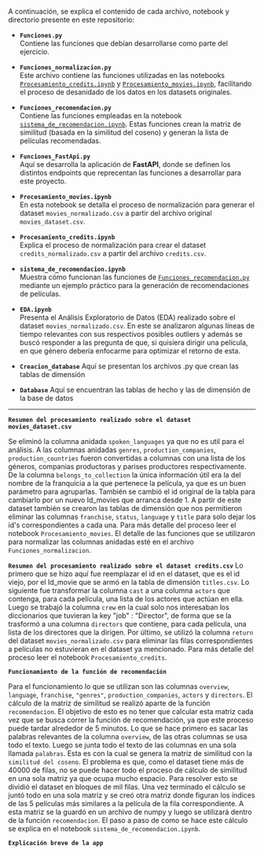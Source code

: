 A continuación, se explica el contenido de cada archivo, notebook y directorio presente en este repositorio:

- **`Funciones.py`**  
  Contiene las funciones que debían desarrollarse como parte del ejercicio.

- **`Funciones_normalizacion.py`**  
  Este archivo contiene las funciones utilizadas en las notebooks 
  [`Procesamiento_credits.ipynb`](Procesamiento_credits.ipynb) y 
  [`Procesamiento_movies.ipynb`](Procesamiento_movies.ipynb), facilitando el 
  proceso de desanidado de los datos en los datasets originales.

- **`Funciones_recomendacion.py`**  
  Contiene las funciones empleadas en la notebook 
  [`sistema_de_recomendacion.ipynb`](sistema_de_recomendacion.ipynb). Estas 
  funciones crean la matriz de similitud (basada en la similitud del coseno) y 
  generan la lista de películas recomendadas.

- **`Funciones_FastApi.py`**  
  Aquí se desarrolla la aplicación de **FastAPI**, donde se definen los distintos 
  endpoints que reprecentan las funciones a desarrollar para este proyecto.

- **`Procesamiento_movies.ipynb`**  
  En esta notebook se detalla el proceso de normalización para generar el dataset 
  `movies_normalizado.csv` a partir del archivo original `movies_dataset.csv`.

- **`Procesamiento_credits.ipynb`**  
  Explica el proceso de normalización para crear el dataset `credits_normalizado.csv`
  a partir del archivo `credits.csv`.

- **`sistema_de_recomendacion.ipynb`**  
  Muestra cómo funcionan las funciones de 
  [`Funciones_recomendacion.py`](Funciones_recomendacion.py) mediante un 
  ejemplo práctico para la generación de recomendaciones de películas.

- **`EDA.ipynb`**  
  Presenta el Análisis Exploratorio de Datos (EDA) realizado sobre el dataset 
  `movies_normalizado.csv`. En este se analizaron algunas líneas de tiempo relevantes con sus respectivos posibles outliers y además se buscó responder a las pregunta de que, si quisiera dirigir una película, en que género debería enfocarme para optimizar el retorno de esta.
  
- **`Creacion_database`**
  Aquí se presentan los archivos .py que crean las tablas de dimensión

- **`Database`**
  Aquí se encuentran las tablas de hecho y las de dimensión de la base de datos

---------------------------------------------------------------------------------------------------------------------------------------------------------------------------------------------
  
**`Resumen del procesamiento realizado sobre el dataset movies_dataset.csv`**

Se eliminó la columna anidada `spoken_languages` ya que no es util para el análisis. A las columnas anidadas `genres`, `production_companies`, `production_countries` fueron convertidas a   columnas con una lista de los géneros, companias productoras y parises productores respectivamente. De la columna `belongs_to_collection` la única información útil era la del nombre de     la franquicia a la que pertenece la película, ya que es un buen parámetro para agruparlas. También se cambió el id original de la tabla para cambiarlo por un nuevo Id_movies que arranca    desde 1. A partir de este dataset también se crearon las tablas de dimensión que nos permitieron eliminar las columnas `franchise`, `status`, `language` y `title` para solo dejar los     
id's correspondientes a cada una. Para más detalle del proceso leer el notebook `Procesamiento_movies`. El detalle de las funciones que se utilizaron para normalizar las columnas anidadas esté en el archivo `Funciones_normalizacion`.

**`Resumen del procesamiento realizado sobre el dataset credits.csv`**
Lo primero que se hizo aquí fue reemplazar el id en el dataset, que es el id viejo, por el Id_movie que se armó en la tabla de dimensión `titles.csv`. Lo siguiente fue transformar la columna `cast` a una columna `actors` que contenga, para cada película, una lista de los actores que actúan en ella. Luego se trabajó la columna `crew` en la cual solo nos interesaban los diccionarios que tuvieran la key "job" : "Director", de forma que se la trasformó a una columna `directors` que contiene, para cada película, una lista de los directores que la dirigen. Por último, se utilizó la columna `return` del dataset `movies_normalizado.csv` para eliminar las filas correspondientes a películas no estuvieran en el dataset ya mencionado. Para más detalle del proceso leer el notebook `Procesamiento_credits`.

**`Funcionamiento de la función de recomendación`** 

Para el funcionamiento lo que se utilizan son las columnas `overview`, `language`, `franchise`, `"genres"`, `production_companies`, `actors` y `directors`. El cálculo de la matriz de similitud se realizó aparte de la función `recomendacion`. El objetivo de esto es no tener que calcular esta matriz cada vez que se busca correr la función de recomendación, ya que este proceso puede tardar alrededor de 5 minutos. Lo que se hace primero es sacar las palabras relevantes de la columna `overview`, de las otras columnas se usa todo el texto. Luego se junta todo el texto de las columnas en una sola llamada `palabras`. Esta es con la cual se genera la matriz de similitud con la `similitud del coseno`. El problema es que, como el dataset tiene más de 40000 de filas, no se puede hacer todo el proceso de cálculo de similitud en una sola matriz ya que ocupa mucho espacio. Para resolver esto se dividió el dataset en bloques de mil filas. Una vez terminado el cálculo se juntó todo en una sola matriz y se creó otra matriz donde figuran los índices de las 5 películas más similares a la película de la fila correspondiente. A esta matriz se la guardó en un archivo de numpy y luego se utilizará dentro de la función `recomendacion`. 
El paso a paso de como se hace este cálculo se explica en el notebook `sistema_de_recomendacion.ipynb`.

**`Explicación breve de la app`** 

